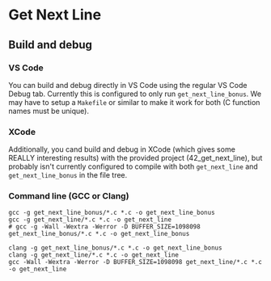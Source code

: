 # Get Next Line

## Build and debug

### VS Code

You can build and debug directly in VS Code using the  regular VS Code Debug tab. Currently this is configured to only run `get_next_line_bonus`. We may have to setup a `Makefile` or similar to make it work for both (C function names must be unique). 

### XCode

Additionally, you cand build and debug in XCode (which gives some REALLY interesting results) with the provided project (42_get_next_line), but probably isn't currently configured to compile with both `get_next_line` and `get_next_line_bonus` in the file tree.

### Command line (GCC or Clang)

```
gcc -g get_next_line_bonus/*.c *.c -o get_next_line_bonus
gcc -g get_next_line/*.c *.c -o get_next_line
# gcc -g -Wall -Wextra -Werror -D BUFFER_SIZE=1098098 get_next_line_bonus/*.c *.c -o get_next_line_bonus

clang -g get_next_line_bonus/*.c *.c -o get_next_line_bonus
clang -g get_next_line/*.c *.c -o get_next_line
gcc -Wall -Wextra -Werror -D BUFFER_SIZE=1098098 get_next_line/*.c *.c -o get_next_line
```
